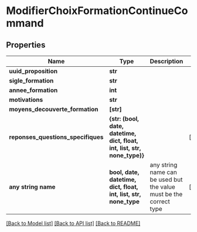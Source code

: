# ModifierChoixFormationContinueCommand


## Properties
Name | Type | Description | Notes
------------ | ------------- | ------------- | -------------
**uuid_proposition** | **str** |  | 
**sigle_formation** | **str** |  | 
**annee_formation** | **int** |  | 
**motivations** | **str** |  | 
**moyens_decouverte_formation** | **[str]** |  | 
**reponses_questions_specifiques** | **{str: (bool, date, datetime, dict, float, int, list, str, none_type)}** |  | [optional] 
**any string name** | **bool, date, datetime, dict, float, int, list, str, none_type** | any string name can be used but the value must be the correct type | [optional]

[[Back to Model list]](../README.md#documentation-for-models) [[Back to API list]](../README.md#documentation-for-api-endpoints) [[Back to README]](../README.md)


